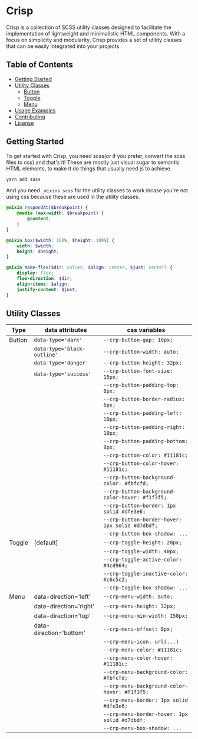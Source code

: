 # Crisp

Crisp is a collection of SCSS utility classes designed to facilitate the implementation of lightweight and minimalistic HTML components. With a focus on simplicity and modularity, Crisp provides a set of utility classes that can be easily integrated into your projects.

## Table of Contents

- [Getting Started](#getting-started)
- [Utility Classes](#utility-classes)
  - [Button](#button)
  - [Toggle](#toggle)
  - [Menu](#menu)
- [Usage Examples](#usage-examples)
- [Contributing](#contributing)
- [License](#license)

## Getting Started

To get started with Crisp, you need scss(or if you prefer, convert the scss files to css) and that's it! These are mostly just visual sugar to semantic HTML elements, to make it do things that usually need js to achieve.

```bash
yarn add sass
```

And you need `_mixins.scss` for the utility classes to work incase you're not using css because these are used in the utility classes.

```scss
@mixin respondAt($breakpoint) {
	@media (max-width: $breakpoint) {
		@content;
	}
}

@mixin box($width: 100%, $height: 100%) {
	width: $width;
	height: $height;
}

@mixin make-flex($dir: column, $align: center, $just: center) {
	display: flex;
	flex-direction: $dir;
	align-items: $align;
	justify-content: $just;
}
```

## Utility Classes

| Type   | data attributes             | css variables                                   |
| ------ | --------------------------- | ----------------------------------------------- |
| Button | `data-type='dark'`          | `--crp-button-gap: 10px;`                       |
|        | `data-type='black-outline'` | `--crp-button-width: auto;`                     |
|        | `data-type='danger'`        | `--crp-button-height: 32px;`                    |
|        | `data-type='success'`       | `--crp-button-font-size: 15px;`                 |
|        |                             | `--crp-button-padding-top: 8px;`                |
|        |                             | `--crp-button-border-radius: 6px;`              |
|        |                             | `--crp-button-padding-left: 10px;`              |
|        |                             | `--crp-button-padding-right: 10px;`             |
|        |                             | `--crp-button-padding-bottom: 8px;`             |
|        |                             | `--crp-button-color: #11181c;`                  |
|        |                             | `--crp-button-color-hover: #11181c;`            |
|        |                             | `--crp-button-background-color: #fbfcfd;`       |
|        |                             | `--crp-button-background-color-hover: #f1f3f5;` |
|        |                             | `--crp-button-border: 1px solid #dfe3e6;`       |
|        |                             | `--crp-button-border-hover: 1px solid #d7dbdf;` |
|        |                             | `--crp-button-box-shadow: ...`                  |
| Toggle | [default]                   | `--crp-toggle-height: 20px;`                    |
|        |                             | `--crp-toggle-width: 40px;`                     |
|        |                             | `--crp-toggle-active-color: #4cd964;`           |
|        |                             | `--crp-toggle-inactive-color: #c6c5c2;`         |
|        |                             | `--crp-toggle-box-shadow: ...`                  |
| Menu   | data-direction='left'       | `--crp-menu-width: auto;`                       |
|        | data-direction='right'      | `--crp-menu-height: 32px;`                      |
|        | data-direction='top'        | `--crp-menu-min-width: 150px;`                  |
|        | data-direction='bottom'     | `--crp-menu-offset: 8px;`                       |
|        |                             | `--crp-menu-icon: url(...)`                     |
|        |                             | `--crp-menu-color: #11181c;`                    |
|        |                             | `--crp-menu-color-hover: #11181c;`              |
|        |                             | `--crp-menu-background-color: #fbfcfd;`         |
|        |                             | `--crp-menu-background-color-hover: #f1f3f5;`   |
|        |                             | `--crp-menu-border: 1px solid #dfe3e6;`         |
|        |                             | `--crp-menu-border-hover: 1px solid #d7dbdf;`   |
|        |                             | `--crp-menu-box-shadow: ...`                    |
